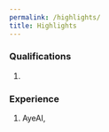 ```yaml
---
permalink: /highlights/
title: Highlights
---
```


### Qualifications
1. 

### Experience
1. AyeAI, 


